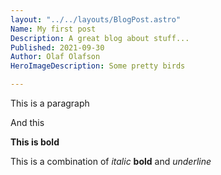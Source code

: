 ```yaml
---
layout: "../../layouts/BlogPost.astro"
Name: My first post
Description: A great blog about stuff...
Published: 2021-09-30
Author: Olaf Olafson
HeroImageDescription: Some pretty birds

---
```


This is a paragraph 

And this 

**This is bold** 

This is a combination of *italic* **bold**  and  *underline* 
